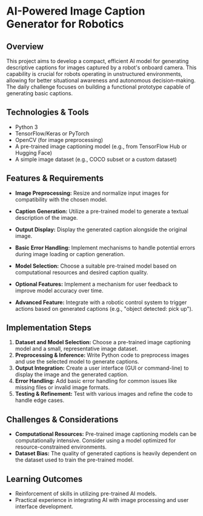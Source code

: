 # AI-Powered Image Caption Generator for Robotics

## Overview
This project aims to develop a compact, efficient AI model for generating descriptive captions for images captured by a robot's onboard camera.  This capability is crucial for robots operating in unstructured environments, allowing for better situational awareness and autonomous decision-making.  The daily challenge focuses on building a functional prototype capable of generating basic captions.

## Technologies & Tools
- Python 3
- TensorFlow/Keras or PyTorch
- OpenCV (for image preprocessing)
- A pre-trained image captioning model (e.g., from TensorFlow Hub or Hugging Face)
- A simple image dataset (e.g., COCO subset or a custom dataset)


## Features & Requirements
- **Image Preprocessing:**  Resize and normalize input images for compatibility with the chosen model.
- **Caption Generation:**  Utilize a pre-trained model to generate a textual description of the image.
- **Output Display:** Display the generated caption alongside the original image.
- **Basic Error Handling:** Implement mechanisms to handle potential errors during image loading or caption generation.
- **Model Selection:** Choose a suitable pre-trained model based on computational resources and desired caption quality.

- **Optional Features:**  Implement a mechanism for user feedback to improve model accuracy over time.
- **Advanced Feature:** Integrate with a robotic control system to trigger actions based on generated captions (e.g., "object detected: pick up").

## Implementation Steps
1. **Dataset and Model Selection:** Choose a pre-trained image captioning model and a small, representative image dataset.
2. **Preprocessing & Inference:**  Write Python code to preprocess images and use the selected model to generate captions.
3. **Output Integration:** Create a user interface (GUI or command-line) to display the image and the generated caption.
4. **Error Handling:** Add basic error handling for common issues like missing files or invalid image formats.
5. **Testing & Refinement:**  Test with various images and refine the code to handle edge cases.

## Challenges & Considerations
- **Computational Resources:**  Pre-trained image captioning models can be computationally intensive.  Consider using a model optimized for resource-constrained environments.
- **Dataset Bias:**  The quality of generated captions is heavily dependent on the dataset used to train the pre-trained model.


## Learning Outcomes
- Reinforcement of skills in utilizing pre-trained AI models.
- Practical experience in integrating AI with image processing and user interface development.

